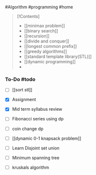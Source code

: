 #Algorithm #programming #home

>[!Contents]
>- [[minimax problem]]
>- [[binary search]]
>- [[recursion]]
>- [[divide and conquer]]
>- [[longest common prefix]]
>- [[greedy algorithms]]
>- [[standard template library(STL)]]
>- [[dynamic programming]]
>- 

### To-Do #todo 

- [ ]  [[sort stl]]
- [x] Assignment
- [x] Mid term syllabus review
- [ ] Fibonacci series using dp
- [ ] coin change dp
- [ ] [[dynamic 0-1 knapsack problem]]
- [ ] Learn Disjoint set union
- [ ] Minimum spanning tree
- [ ] kruskals algorithm

